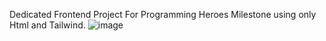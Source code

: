 Dedicated Frontend Project For Programming Heroes Milestone using only Html and Tailwind.
![image](https://github.com/user-attachments/assets/59231a0d-2d1b-45db-9cb8-137bea6de3b2)

